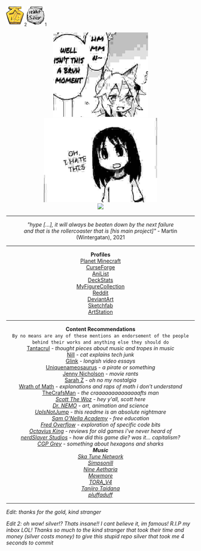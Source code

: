 <img src="https://raw.githubusercontent.com/DeflatedPickle/DeflatedPickle/master/gold-award.png" alt="gold"/><sub>2</sub><img src="https://raw.githubusercontent.com/DeflatedPickle/DeflatedPickle/master/silver-award.png" alt="silver"/><sub>1</sub>

<p align="center">
  <img src="https://raw.githubusercontent.com/DeflatedPickle/DeflatedPickle/master/bruh.jpg"/>
  <img src="https://raw.githubusercontent.com/DeflatedPickle/DeflatedPickle/master/ohihatethis.jpg"/>
  <br>
  <img src="https://count.getloli.com/get/@DeflatedPickle?theme=gelbooru"/>
</p>

***

<p align="center">
  <i>
    "hype [...], it will always be beaten down by the next failure
     <br>
     and that is the rollercoaster that is [his main project]"
  </i>
  - Martin (Wintergatan), 2021
</p>

***

<p align="center">
  <b>Profiles</b>
  <br>
  <a href="https://www.planetminecraft.com/member/deflatedpickle/">Planet Minecraft</a>
  <br>
  <a href="https://www.curseforge.com/members/deflatedpickle/">CurseForge</a>
  <br>
  <a href="https://anilist.co/user/DeflatedPickle/">AniList</a>
  <br>
  <a href="https://deckstats.net/decks/113605/">DeckStats</a>
  <br>
  <a href="https://myfigurecollection.net/profile/DeflatedPickle">MyFigureCollection</a>
  <br>
  <a href="https://www.reddit.com/user/DeflatedPickle">Reddit</a>
  <br>
  <a href="https://www.deviantart.com/deflatedpickle">DeviantArt</a>
  <br>
  <a href="https://sketchfab.com/deflatedpickle">Sketchfab</a>
  <br>
  <a href="https://www.artstation.com/deflatedpickle">ArtStation</a>
  <br>
</p>

***

<p align="center">
  <b>Content Recommendations</b>
  <br>
  <code>By no means are any of these mentions an endorsement of the people behind their works and anything else they should do</code>
  <br>
  <a href="https://www.youtube.com/channel/UCl_dlV_7ofr4qeP1drJQ-qg">Tantacrul</a>
  <i>- thought pieces about music and tropes in music</i>
  <br>
  <a href="https://www.youtube.com/channel/UC3JMzLbq7fgFLampM2dNLMA">Nill</a>
  <i>- cat explains tech junk</i>
  <br>
  <a href="https://www.youtube.com/channel/UCNTqu16j3F6RbtHZI-3untg">Glink</a>
  <i>- longish video essays</i>
  <br>
  <a href="https://www.youtube.com/channel/UCZn_h4YsrFy1ZjHGK7Z5NKw">Uniquenameosaurus</a>
  <i>- a pirate or something</i>
  <br>
  <a href="https://www.youtube.com/channel/UC7-E5xhZBZdW-8d7V80mzfg">Jenny Nicholson</a>
  <i>- movie rants</i>
  <br>
  <a href="https://www.youtube.com/channel/UCK-GxvzttTnNhq3JPYpXhqg">Sarah Z</a>
  <i>- oh no my nostalgia</i>
  <br>
  <a href="https://www.youtube.com/channel/UCyEKvaxi8mt9FMc62MHcliw">Wrath of Math</a>
  <i>- explanations and raps of math i don't understand</i>
  <br>
  <a href="https://www.youtube.com/channel/UCzsjHlc0WRwZYwlinsmtM4w">TheCrafsMan</a>
  <i>- the craaaaaaaaaaaaaafts man<i>
  <br>
  <a href="https://www.youtube.com/channel/UC4rqhyiTs7XyuODcECvuiiQ">Scott The Woz</a>
  <i>- hey y'all, scott here</i>
  <br>
  <a href="https://www.youtube.com/channel/UCEEQzq-81-YlCTErcCU5iYw">Dr. NEMO</a>
  <i>- art, animation and science</i>
  <br>
  <a href="https://www.youtube.com/channel/UCFLwN7vRu8M057qJF8TsBaA">UpIsNotJump</a>
  <i>- this readme is an absolute nightmare</i>
  <br>
    <a href="https://www.youtube.com/channel/UC1DTYW241WD64ah5BFWn4JA">Sam O'Nella Academy</a>
    <i>- free education</i>
    <br>
    <a href="https://www.youtube.com/channel/UC9m7D4XKPJqTPCLSBym3BCg">Fred Overflow</a>
    <i>- exploration of specific code bits</i>
    <br>
    <a href="https://www.youtube.com/channel/UCz5Kx6dP6rHRf9yLY1tnelw">Octavius King</a>
    <i>- reviews for old games i've never heard of</i>
    <br>
    <a href="https://www.youtube.com/channel/UCiwFcYaaqDSkzaA0CipV2BA">nerdSlayer Studios</a>
    <i>- how did this game die? was it... capitalism?</i>
    <br>
    <a href="https://www.youtube.com/channel/UC2C_jShtL725hvbm1arSV9w">CGP Grey</a>
    <i>- something about hexagons and sharks</i>
    <br>
    <b>Music</b>
    <br>
    <a href="https://www.youtube.com/channel/UCji2l5wcs6GoYJY1GgG_slQ">Ska Tune Network</a>
    <br>
    <a href="https://www.youtube.com/channel/UCYHBlJ4t3h0MT2cdFa_8c6g">Simpsonill</a>
    <br>
    <a href="https://www.youtube.com/channel/UCNteHSVn4rSxowP8v7zgTyA">Nine Aetharia</a>
    <br>
    <a href="https://www.youtube.com/channel/UCjfK3raSgrUD0Llq-j25YLg">Mewmore</a>
    <br>
    <a href="https://www.youtube.com/c/TORAV4X">TORA_V4</a>
    <br>
    <a href="https://www.youtube.com/c/Tanjirotaidana">Tanjiro Taidana</a>
    <br>
    <a href="https://www.youtube.com/channel/UCF080GGiPwEoZBVSvXDMg5A">pluffaduff</a>
    <br>
</p>

***

Edit: thanks for the gold, kind stranger

Edit 2: oh wow! silver!? Thats insane!! I cant believe it, im famous! R.I.P my inbox LOL! Thanks so much to the *kind* stranger that took their time and money (silver costs money) to give this stupid repo silver that took me 4 seconds to commit
